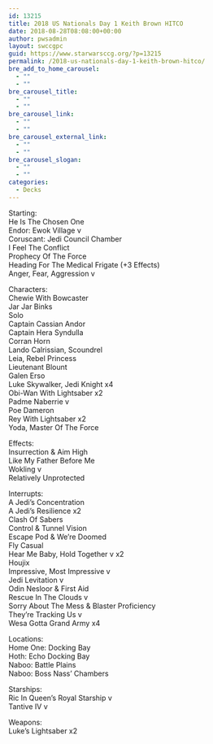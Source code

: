 ```yaml
---
id: 13215
title: 2018 US Nationals Day 1 Keith Brown HITCO
date: 2018-08-28T08:08:00+00:00
author: pwsadmin
layout: swccgpc
guid: https://www.starwarsccg.org/?p=13215
permalink: /2018-us-nationals-day-1-keith-brown-hitco/
bre_add_to_home_carousel:
  - ""
  - ""
bre_carousel_title:
  - ""
  - ""
bre_carousel_link:
  - ""
  - ""
bre_carousel_external_link:
  - ""
  - ""
bre_carousel_slogan:
  - ""
  - ""
categories:
  - Decks
---
```

Starting:  
He Is The Chosen One  
Endor: Ewok Village v  
Coruscant: Jedi Council Chamber  
I Feel The Conflict  
Prophecy Of The Force  
Heading For The Medical Frigate (+3 Effects)  
Anger, Fear, Aggression v

Characters:  
Chewie With Bowcaster  
Jar Jar Binks  
Solo  
Captain Cassian Andor  
Captain Hera Syndulla  
Corran Horn  
Lando Calrissian, Scoundrel  
Leia, Rebel Princess  
Lieutenant Blount  
Galen Erso  
Luke Skywalker, Jedi Knight x4  
Obi-Wan With Lightsaber x2  
Padme Naberrie v  
Poe Dameron  
Rey With Lightsaber x2  
Yoda, Master Of The Force

Effects:  
Insurrection & Aim High  
Like My Father Before Me  
Wokling v  
Relatively Unprotected

Interrupts:  
A Jedi’s Concentration  
A Jedi’s Resilience x2  
Clash Of Sabers  
Control & Tunnel Vision  
Escape Pod & We’re Doomed  
Fly Casual  
Hear Me Baby, Hold Together v x2  
Houjix  
Impressive, Most Impressive v  
Jedi Levitation v  
Odin Nesloor & First Aid  
Rescue In The Clouds v  
Sorry About The Mess & Blaster Proficiency  
They’re Tracking Us v  
Wesa Gotta Grand Army x4

Locations:  
Home One: Docking Bay  
Hoth: Echo Docking Bay  
Naboo: Battle Plains  
Naboo: Boss Nass’ Chambers

Starships:  
Ric In Queen’s Royal Starship v  
Tantive IV v

Weapons:  
Luke’s Lightsaber x2